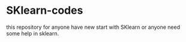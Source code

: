 # SKlearn-codes

this repository for anyone have new start with SKlearn or anyone need some help in sklearn. 

